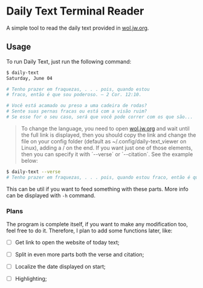 # Daily Text Terminal Reader
A simple tool to read the daily text provided in [wol.jw.org](https://wol.jw.org/).

## Usage
To run Daily Text, just run the following command:
```bash
$ daily-text
Saturday, June 04

# Tenho prazer em fraquezas, . . . pois, quando estou 
# fraco, então é que sou poderoso. — 2 Cor. 12:10.

# Você está acamado ou preso a uma cadeira de rodas? 
# Sente suas pernas fracas ou está com a visão ruim? 
# Se esse for o seu caso, será que você pode correr com os que são...
```
> To change the language, you need to open [wol.jw.org](https://wol.jw.org/) and wait until the full link is displayed, then you should copy the link and 
> change the file on your config folder (default as ~/.config/daily-text_viewer on Linux), adding a / on the end. 
If you want just one of those elements, then you can specify it with ´--verse´ or ´--citation´. See the
example below:
```bash
$ daily-text --verse
# Tenho prazer em fraquezas, . . . pois, quando estou fraco, então é que sou poderoso. — 2 Cor. 12:10.
```
This can be util if you want to feed something with these parts. More info can be displayed with `-h`
command.

### Plans
The program is complete itself, if you want to make any modification too, feel free to do it. Therefore,
I plan to add some functions later, like:
- [ ] Get link to open the website of today text;
- [ ] Split in even more parts both the verse and citation;
- [ ] Localize the date displayed on start;
- [ ] Highlighting;

